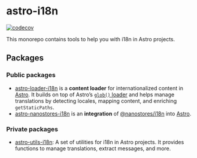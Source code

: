 # astro-i18n


[![codecov](https://codecov.io/github/openscript/astro-i18n/graph/badge.svg?token=O2UYXUDEOT)](https://codecov.io/github/openscript/astro-i18n)

This monorepo contains tools to help you with i18n in Astro projects.

## Packages

### Public packages

- [astro-loader-i18n](libs/astro-loader-i18n) is a **content loader** for internationalized content in [Astro](https://astro.build). It builds on top of Astro’s [`glob()` loader](https://docs.astro.build/en/reference/content-loader-reference/#glob-loader) and helps manage translations by detecting locales, mapping content, and enriching `getStaticPaths`.
- [astro-nanostores-i18n](libs/astro-nanostores-i18n) is an **integration** of [@nanostores/i18n](https://github.com/nanostores/i18n) into [Astro](https://astro.build/).

### Private packages

- [astro-utils-i18n](libs/astro-utils-i18n): A set of utilities for i18n in Astro projects. It provides functions to manage translations, extract messages, and more.
